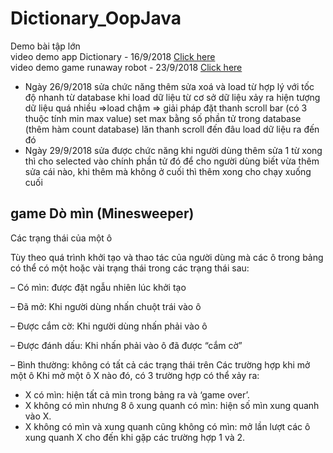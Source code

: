 # Dictionary_OopJava
Demo bài tập lớn </br>
video demo app Dictionary - 16/9/2018 <a href="https://youtu.be/QikSkKiKPYo">Click here</a></br>
video demo game runaway robot - 23/9/2018 <a href="https://youtu.be/N1iF3Z4SXVU">Click here</a></br>

- Ngày 26/9/2018 sửa chức năng thêm sửa xoá và load từ hợp lý với tốc độ nhanh từ database
khi load dữ liệu từ cơ sở dữ liệu xảy ra hiện tượng dữ liệu quá nhiều =>load chậm => giải pháp đặt thanh scroll bar (có 3 thuộc tính min max value) set max bằng số phần tử trong database (thêm hàm count database) lăn thanh scroll đến đâu load dữ liệu ra đến đó
- Ngày 29/9/2018 sửa được chức năng khi người dùng thêm sửa 1 từ xong thì cho selected vào chính phần tử đó để cho người dùng biết vừa thêm sửa cái nào, khi thêm mà không ở cuối thì thêm xong cho chạy xuống cuối
## game Dò mìn (Minesweeper)
Các trạng thái của một ô

Tùy theo quá trình khởi tạo và thao tác của người dùng mà các ô trong bảng có thể có một hoặc vài trạng thái trong các trạng thái sau:

–       Có mìn: được đặt ngẫu nhiên lúc khởi tạo

–       Đã mở: Khi người dùng nhấn chuột trái vào ô

–       Được cắm cờ: Khi người dùng nhấn phải vào ô

–       Được đánh dấu: Khi nhấn phải vào ô đã được “cắm cờ”

–       Bình thường: không có tất cả các trạng thái trên
Các trường hợp khi mở một ô
Khi mở một ô X nào đó, có 3 trường hợp có thể xảy ra:
-   X có mìn: hiện tất cả mìn trong bảng ra và ‘game over’.
-   X không có mìn nhưng 8 ô xung quanh có mìn: hiện số mìn xung quanh vào X.
-   X không có mìn và xung quanh cũng không có mìn: mở lần lượt các ô xung quanh X cho đến khi gặp các trường hợp 1 và 2.
